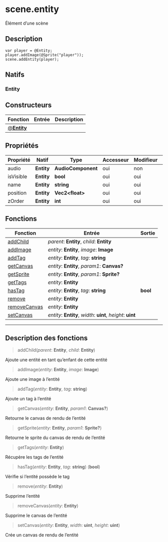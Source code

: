 # scene.entity

Élément d’une scène
## Description
```grimoire
var player = @Entity;
player.addImage(@Sprite("player"));
scene.addEntity(player);
```

## Natifs
### Entity
## Constructeurs
|Fonction|Entrée|Description|
|-|-|-|
|[@**Entity**](#ctor_0)|||
## Propriétés
|Propriété|Natif|Type|Accesseur|Modifieur|Description|
|-|-|-|-|-|-|
|audio|**Entity**|**AudioComponent**|oui|non||
|isVisible|**Entity**|**bool**|oui|oui||
|name|**Entity**|**string**|oui|oui||
|position|**Entity**|**Vec2\<float>**|oui|oui||
|zOrder|**Entity**|**int**|oui|oui||
## Fonctions
|Fonction|Entrée|Sortie|
|-|-|-|
|[addChild](#func_0)|*parent*: **Entity**, *child*: **Entity**||
|[addImage](#func_1)|*entity*: **Entity**, *image*: **Image**||
|[addTag](#func_2)|*entity*: **Entity**, *tag*: **string**||
|[getCanvas](#func_3)|*entity*: **Entity**, *param1*: **Canvas?**||
|[getSprite](#func_4)|*entity*: **Entity**, *param1*: **Sprite?**||
|[getTags](#func_5)|*entity*: **Entity**||
|[hasTag](#func_6)|*entity*: **Entity**, *tag*: **string**|**bool**|
|[remove](#func_7)|*entity*: **Entity**||
|[removeCanvas](#func_8)|*entity*: **Entity**||
|[setCanvas](#func_9)|*entity*: **Entity**, *width*: **uint**, *height*: **uint**||


***
## Description des fonctions

<a id="func_0"></a>
> addChild(*parent*: **Entity**, *child*: **Entity**)

Ajoute une entité en tant qu’enfant de cette entité

<a id="func_1"></a>
> addImage(*entity*: **Entity**, *image*: **Image**)

Ajoute une image à l’entité

<a id="func_2"></a>
> addTag(*entity*: **Entity**, *tag*: **string**)

Ajoute un tag à l’entité

<a id="func_3"></a>
> getCanvas(*entity*: **Entity**, *param1*: **Canvas?**)

Retourne le canvas de rendu de l’entité

<a id="func_4"></a>
> getSprite(*entity*: **Entity**, *param1*: **Sprite?**)

Retourne le sprite du canvas de rendu de l’entité

<a id="func_5"></a>
> getTags(*entity*: **Entity**)

Récupère les tags de l’entité

<a id="func_6"></a>
> hasTag(*entity*: **Entity**, *tag*: **string**) (**bool**)

Vérifie si l’entité possède le tag

<a id="func_7"></a>
> remove(*entity*: **Entity**)

Supprime l’entité

<a id="func_8"></a>
> removeCanvas(*entity*: **Entity**)

Supprime le canvas de l’entité

<a id="func_9"></a>
> setCanvas(*entity*: **Entity**, *width*: **uint**, *height*: **uint**)

Crée un canvas de rendu de l’entité

